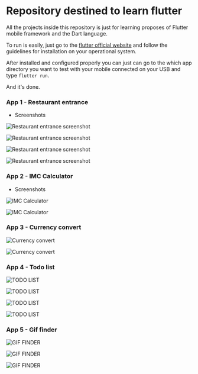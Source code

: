 # Repository destined to learn flutter


All the projects inside this repository is just for learning 
proposes of Flutter mobile framework and the Dart language.

To run is easily, just go to the [flutter official website](https://flutter.dev/)
and follow the guidelines for installation on your operational system.

After installed and configured properly you can just can go to the
which app directory you want to test with your mobile connected
on your USB and type ```flutter run```.

And it's done.


### App 1 - Restaurant entrance

- Screenshots

![Restaurant entrance screenshot](./screenshots/aap1.jpg)

![Restaurant entrance screenshot](./screenshots/app1.1.jpg)

![Restaurant entrance screenshot](./screenshots/app1.2.jpg)

![Restaurant entrance screenshot](./screenshots/app1.3.jpg)


### App 2 - IMC Calculator

- Screenshots

![IMC Calculator](./screenshots/app2.1.png)

![IMC Calculator](./screenshots/app2.2.png)


### App 3 - Currency convert


![Currency convert](./screenshots/app3.1.png)

![Currency convert](./screenshots/app3.2.png)


### App 4 - Todo list


![TODO LIST](./screenshots/app4.1.png)

![TODO LIST](./screenshots/app4.2.png)

![TODO LIST](./screenshots/app4.3.png)

![TODO LIST](./screenshots/app4.4.png)



### App 5 - Gif finder


![GIF FINDER](./screenshots/app5.1.png)

![GIF FINDER](./screenshots/app5.2.png)

![GIF FINDER](./screenshots/app5.3.png)


